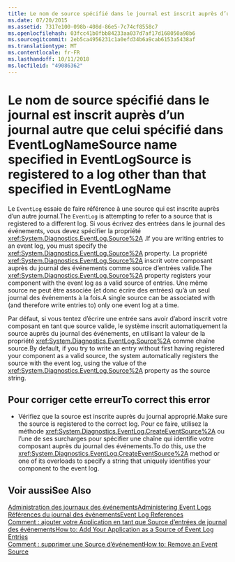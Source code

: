 ```yaml
---
title: Le nom de source spécifié dans le journal est inscrit auprès d’un journal autre que celui spécifié dans EventLogName
ms.date: 07/20/2015
ms.assetid: 7317e100-098b-408d-86e5-7c74cf8558c7
ms.openlocfilehash: 03fcc41b0fbb84233aa037d7af17d168050a98b6
ms.sourcegitcommit: 2eb5ca4956231c1a0efd34b6a9cab6153a5438af
ms.translationtype: MT
ms.contentlocale: fr-FR
ms.lasthandoff: 10/11/2018
ms.locfileid: "49086362"
---
```

# <a name="source-name-specified-in-eventlogsource-is-registered-to-a-log-other-than-that-specified-in-eventlogname"></a><span data-ttu-id="ff002-102">Le nom de source spécifié dans le journal est inscrit auprès d’un journal autre que celui spécifié dans EventLogName</span><span class="sxs-lookup"><span data-stu-id="ff002-102">Source name specified in EventLogSource is registered to a log other than that specified in EventLogName</span></span>
<span data-ttu-id="ff002-103">Le `EventLog` essaie de faire référence à une source qui est inscrite auprès d’un autre journal.</span><span class="sxs-lookup"><span data-stu-id="ff002-103">The `EventLog` is attempting to refer to a source that is registered to a different log.</span></span> <span data-ttu-id="ff002-104">Si vous écrivez des entrées dans le journal des événements, vous devez spécifier la propriété <xref:System.Diagnostics.EventLog.Source%2A> .</span><span class="sxs-lookup"><span data-stu-id="ff002-104">If you are writing entries to an event log, you must specify the <xref:System.Diagnostics.EventLog.Source%2A> property.</span></span> <span data-ttu-id="ff002-105">La propriété <xref:System.Diagnostics.EventLog.Source%2A> inscrit votre composant auprès du journal des événements comme source d’entrées valide.</span><span class="sxs-lookup"><span data-stu-id="ff002-105">The <xref:System.Diagnostics.EventLog.Source%2A> property registers your component with the event log as a valid source of entries.</span></span> <span data-ttu-id="ff002-106">Une même source ne peut être associée (et donc écrire des entrées) qu’à un seul journal des événements à la fois.</span><span class="sxs-lookup"><span data-stu-id="ff002-106">A single source can be associated with (and therefore write entries to) only one event log at a time.</span></span>  
  
 <span data-ttu-id="ff002-107">Par défaut, si vous tentez d’écrire une entrée sans avoir d’abord inscrit votre composant en tant que source valide, le système inscrit automatiquement la source auprès du journal des événements, en utilisant la valeur de la propriété <xref:System.Diagnostics.EventLog.Source%2A> comme chaîne source.</span><span class="sxs-lookup"><span data-stu-id="ff002-107">By default, if you try to write an entry without first having registered your component as a valid source, the system automatically registers the source with the event log, using the value of the <xref:System.Diagnostics.EventLog.Source%2A> property as the source string.</span></span>  
  
## <a name="to-correct-this-error"></a><span data-ttu-id="ff002-108">Pour corriger cette erreur</span><span class="sxs-lookup"><span data-stu-id="ff002-108">To correct this error</span></span>  
  
-   <span data-ttu-id="ff002-109">Vérifiez que la source est inscrite auprès du journal approprié.</span><span class="sxs-lookup"><span data-stu-id="ff002-109">Make sure the source is registered to the correct log.</span></span> <span data-ttu-id="ff002-110">Pour ce faire, utilisez la méthode <xref:System.Diagnostics.EventLog.CreateEventSource%2A> ou l’une de ses surcharges pour spécifier une chaîne qui identifie votre composant auprès du journal des événements.</span><span class="sxs-lookup"><span data-stu-id="ff002-110">To do this, use the <xref:System.Diagnostics.EventLog.CreateEventSource%2A> method or one of its overloads to specify a string that uniquely identifies your component to the event log.</span></span>  
  
## <a name="see-also"></a><span data-ttu-id="ff002-111">Voir aussi</span><span class="sxs-lookup"><span data-stu-id="ff002-111">See Also</span></span>  
 [<span data-ttu-id="ff002-112">Administration des journaux des événements</span><span class="sxs-lookup"><span data-stu-id="ff002-112">Administering Event Logs</span></span>](https://msdn.microsoft.com/library/35f53238-bdd2-417b-acd8-2fd9f7397f18)  
 [<span data-ttu-id="ff002-113">Références du journal des événements</span><span class="sxs-lookup"><span data-stu-id="ff002-113">Event Log References</span></span>](https://msdn.microsoft.com/library/4af0661c-6c96-49f4-961d-b26ed9bc3e87)  
 [<span data-ttu-id="ff002-114">Comment : ajouter votre Application en tant que Source d’entrées de journal des événements</span><span class="sxs-lookup"><span data-stu-id="ff002-114">How to: Add Your Application as a Source of Event Log Entries</span></span>](https://msdn.microsoft.com/library/948ff920-a739-4e66-a191-ee951512d42c)  
 [<span data-ttu-id="ff002-115">Comment : supprimer une Source d’événement</span><span class="sxs-lookup"><span data-stu-id="ff002-115">How to: Remove an Event Source</span></span>](https://msdn.microsoft.com/library/bc66c900-4b8a-426a-b8e2-17031a20167e)
